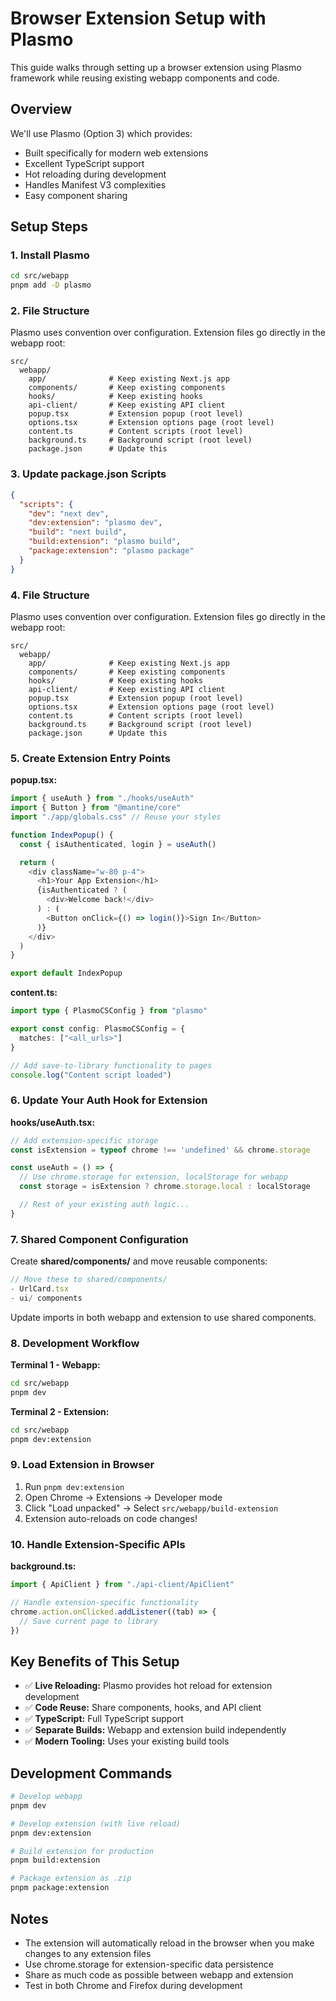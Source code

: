 # Browser Extension Setup with Plasmo

This guide walks through setting up a browser extension using Plasmo framework while reusing existing webapp components and code.

## Overview

We'll use Plasmo (Option 3) which provides:
- Built specifically for modern web extensions
- Excellent TypeScript support
- Hot reloading during development
- Handles Manifest V3 complexities
- Easy component sharing

## Setup Steps

### 1. Install Plasmo

```bash
cd src/webapp
pnpm add -D plasmo
```

### 2. File Structure

Plasmo uses convention over configuration. Extension files go directly in the webapp root:

```
src/
  webapp/
    app/              # Keep existing Next.js app
    components/       # Keep existing components
    hooks/            # Keep existing hooks
    api-client/       # Keep existing API client
    popup.tsx         # Extension popup (root level)
    options.tsx       # Extension options page (root level)
    content.ts        # Content scripts (root level)
    background.ts     # Background script (root level)
    package.json      # Update this
```

### 3. Update package.json Scripts

```json
{
  "scripts": {
    "dev": "next dev",
    "dev:extension": "plasmo dev",
    "build": "next build",
    "build:extension": "plasmo build",
    "package:extension": "plasmo package"
  }
}
```

### 4. File Structure

Plasmo uses convention over configuration. Extension files go directly in the webapp root:

```
src/
  webapp/
    app/              # Keep existing Next.js app
    components/       # Keep existing components
    hooks/            # Keep existing hooks
    api-client/       # Keep existing API client
    popup.tsx         # Extension popup (root level)
    options.tsx       # Extension options page (root level)
    content.ts        # Content scripts (root level)
    background.ts     # Background script (root level)
    package.json      # Update this
```

### 5. Create Extension Entry Points

**popup.tsx:**
```typescript
import { useAuth } from "./hooks/useAuth"
import { Button } from "@mantine/core"
import "./app/globals.css" // Reuse your styles

function IndexPopup() {
  const { isAuthenticated, login } = useAuth()

  return (
    <div className="w-80 p-4">
      <h1>Your App Extension</h1>
      {isAuthenticated ? (
        <div>Welcome back!</div>
      ) : (
        <Button onClick={() => login()}>Sign In</Button>
      )}
    </div>
  )
}

export default IndexPopup
```

**content.ts:**
```typescript
import type { PlasmoCSConfig } from "plasmo"

export const config: PlasmoCSConfig = {
  matches: ["<all_urls>"]
}

// Add save-to-library functionality to pages
console.log("Content script loaded")
```

### 6. Update Your Auth Hook for Extension

**hooks/useAuth.tsx:**
```typescript
// Add extension-specific storage
const isExtension = typeof chrome !== 'undefined' && chrome.storage

const useAuth = () => {
  // Use chrome.storage for extension, localStorage for webapp
  const storage = isExtension ? chrome.storage.local : localStorage

  // Rest of your existing auth logic...
}
```

### 7. Shared Component Configuration

Create **shared/components/** and move reusable components:

```typescript
// Move these to shared/components/
- UrlCard.tsx
- ui/ components
```

Update imports in both webapp and extension to use shared components.

### 8. Development Workflow

**Terminal 1 - Webapp:**
```bash
cd src/webapp
pnpm dev
```

**Terminal 2 - Extension:**
```bash
cd src/webapp
pnpm dev:extension
```

### 9. Load Extension in Browser

1. Run `pnpm dev:extension`
2. Open Chrome → Extensions → Developer mode
3. Click "Load unpacked" → Select `src/webapp/build-extension`
4. Extension auto-reloads on code changes!

### 10. Handle Extension-Specific APIs

**background.ts:**
```typescript
import { ApiClient } from "./api-client/ApiClient"

// Handle extension-specific functionality
chrome.action.onClicked.addListener((tab) => {
  // Save current page to library
})
```

## Key Benefits of This Setup

- ✅ **Live Reloading:** Plasmo provides hot reload for extension development
- ✅ **Code Reuse:** Share components, hooks, and API client
- ✅ **TypeScript:** Full TypeScript support
- ✅ **Separate Builds:** Webapp and extension build independently
- ✅ **Modern Tooling:** Uses your existing build tools

## Development Commands

```bash
# Develop webapp
pnpm dev

# Develop extension (with live reload)
pnpm dev:extension

# Build extension for production
pnpm build:extension

# Package extension as .zip
pnpm package:extension
```

## Notes

- The extension will automatically reload in the browser when you make changes to any extension files
- Use chrome.storage for extension-specific data persistence
- Share as much code as possible between webapp and extension
- Test in both Chrome and Firefox during development
